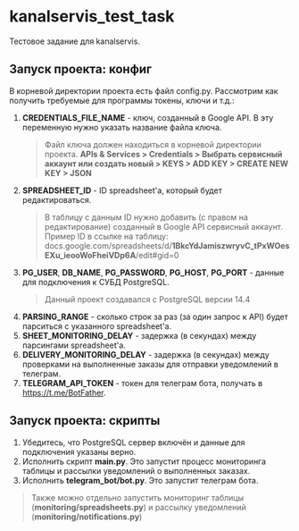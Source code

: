 # kanalservis_test_task
Тестовое задание для kanalservis.

## Запуск проекта: конфиг
В корневой директории проекта есть файл config.py. Рассмотрим как получить требуемые для программы токены, ключи и т.д.:
1. **CREDENTIALS_FILE_NAME** - ключ, созданный в Google API. В эту переменную нужно указать название файла ключа.
   > Файл ключа должен находиться в корневой директории проекта. **APIs & Services > Credentials > Выбрать сервисный 
   > аккаунт или создать новый > KEYS > ADD KEY > CREATE NEW KEY > JSON**
2. **SPREADSHEET_ID** - ID spreadsheet'а, который будет редактироваться. 
   > В таблицу с данным ID нужно добавить (с правом на редактирование) созданный в Google API сервисный аккаунт. 
   > Пример ID в ссылке на таблицу: docs.google.com/spreadsheets/d/**1BkcYdJamiszwryvC_tPxWOesEXu_ieooWoFheiVDp6A**/edit#gid=0
3. **PG_USER**, **DB_NAME**, **PG_PASSWORD**, **PG_HOST**, **PG_PORT** - данные для подключения к СУБД PostgreSQL.
   > Данный проект создавался с PostgreSQL версии 14.4
4. **PARSING_RANGE** - сколько строк за раз (за один запрос к API) будет парситься с указанного spreadsheet'а.
5. **SHEET_MONITORING_DELAY** - задержка (в секундах) между парсингами spreadsheet'а.
6. **DELIVERY_MONITORING_DELAY**  - задержка (в секундах) между проверками на выполненные заказы для отправки уведомлений в телеграм.
7. **TELEGRAM_API_TOKEN** - токен для телеграм бота, получать в https://t.me/BotFather.


## Запуск проекта: скрипты
1. Убедитесь, что PostgreSQL сервер включён и данные для подключения указаны верно.
2. Исполнить скрипт **main.py**. Это запустит процесс мониторинга таблицы и рассылки уведомлений о выполненных заказах.
3. Исполнить **telegram_bot/bot.py**. Это запустит телеграм бота.
> Также можно отдельно запустить мониторинг таблицы (**monitoring/spreadsheets.py**) и рассылку уведомлений 
> (**monitoring/notifications.py**)
